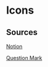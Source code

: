 # Icons

## Sources

[Notion](https://upload.wikimedia.org/wikipedia/commons/e/e9/Notion-logo.svg)

[Question Mark](https://upload.wikimedia.org/wikipedia/commons/5/55/Question_Mark.svg)


